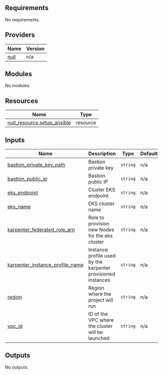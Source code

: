 <!-- BEGIN_TF_DOCS -->
## Requirements

No requirements.

## Providers

| Name | Version |
|------|---------|
| <a name="provider_null"></a> [null](#provider\_null) | n/a |

## Modules

No modules.

## Resources

| Name | Type |
|------|------|
| [null_resource.setup_ansible](https://registry.terraform.io/providers/hashicorp/null/latest/docs/resources/resource) | resource |

## Inputs

| Name | Description | Type | Default | Required |
|------|-------------|------|---------|:--------:|
| <a name="input_bastion_private_key_path"></a> [bastion\_private\_key\_path](#input\_bastion\_private\_key\_path) | Bastion private key | `string` | n/a | yes |
| <a name="input_bastion_public_ip"></a> [bastion\_public\_ip](#input\_bastion\_public\_ip) | Bastion public IP | `string` | n/a | yes |
| <a name="input_eks_endpoint"></a> [eks\_endpoint](#input\_eks\_endpoint) | Cluster EKS endpoint | `string` | n/a | yes |
| <a name="input_eks_name"></a> [eks\_name](#input\_eks\_name) | EKS cluster name | `string` | n/a | yes |
| <a name="input_karpenter_federated_role_arn"></a> [karpenter\_federated\_role\_arn](#input\_karpenter\_federated\_role\_arn) | Role to provision new Nodes for the eks cluster | `string` | n/a | yes |
| <a name="input_karpenter_instance_profile_name"></a> [karpenter\_instance\_profile\_name](#input\_karpenter\_instance\_profile\_name) | Instance profile used by the karpenter provisioned instances | `string` | n/a | yes |
| <a name="input_region"></a> [region](#input\_region) | Region where the project will run | `string` | n/a | yes |
| <a name="input_vpc_id"></a> [vpc\_id](#input\_vpc\_id) | ID of the VPC where the cluster will be launched | `string` | n/a | yes |

## Outputs

No outputs.
<!-- END_TF_DOCS -->